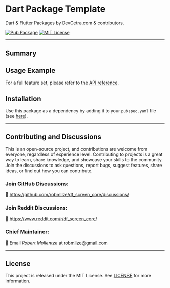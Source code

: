 # Dart Package Template

Dart & Flutter Packages by DevCetra.com & contributors.

[![Pub Package](https://img.shields.io/pub/v/df_screen_core.svg)](https://pub.dev/packages/df_screen_core)
[![MIT License](https://img.shields.io/badge/License-MIT-blue.svg)](https://raw.githubusercontent.com/robmllze/df_screen_core/main/LICENSE)

---

## Summary

<!-- Write here what this package can do in a nutshell-->

## Usage Example

For a full feature set, please refer to the [API reference](https://pub.dev/documentation/df_screen_core/).

## Installation

Use this package as a dependency by adding it to your `pubspec.yaml` file (see [here](https://pub.dev/packages/df_screen_core/install)).

---

## Contributing and Discussions

This is an open-source project, and contributions are welcome from everyone, regardless of experience level. Contributing to projects is a great way to learn, share knowledge, and showcase your skills to the community. Join the discussions to ask questions, report bugs, suggest features, share ideas, or find out how you can contribute.

### Join GitHub Discussions:

💬 https://github.com/robmllze/df_screen_core/discussions/

### Join Reddit Discussions:

💬 https://www.reddit.com/r/df_screen_core/

### Chief Maintainer:

📧 Email _Robert Mollentze_ at robmllze@gmail.com

---

## License

This project is released under the MIT License. See [LICENSE](https://raw.githubusercontent.com/robmllze/df_screen_core/main/LICENSE) for more information.

